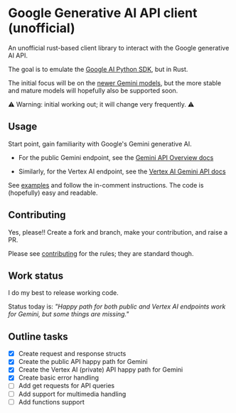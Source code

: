 # Google Generative AI API client (unofficial)

An unofficial rust-based client library to interact with the Google generative AI API.

The goal is to emulate the [Google AI Python SDK](https://github.com/google/generative-ai-python), but in Rust.

The initial focus will be on the [newer Gemini models](https://blog.google/technology/ai/google-gemini-ai/), but the more stable and mature models will hopefully also be supported soon.

⚠️ Warning: initial working out; it will change very frequently. ⚠️

## Usage

Start point, gain familiarity with Google's Gemini generative AI.

- For the public Gemini endpoint, see the [Gemini API Overview docs](https://ai.google.dev/docs/gemini_api_overview)

- Similarly, for the Vertex AI endpoint, see the [Vertex AI Gemini API docs](https://cloud.google.com/vertex-ai/docs/generative-ai/model-reference/gemini#text_1)

See [examples](examples) and follow the in-comment instructions. The code is (hopefully) easy and readable.

## Contributing

Yes, please!! Create a fork and branch, make your contribution, and raise a PR.

Please see [contributing](CONTRIBUTING.md) for the rules; they are standard though.

## Work status

I do my best to release working code.

Status today is: *"Happy path for both public and Vertex AI endpoints work for Gemini, but some things are missing."*

## Outline tasks

- [X] Create request and response structs
- [X] Create the public API happy path for Gemini
- [X] Create the Vertex AI (private) API happy path for Gemini
- [X] Create basic error handling
- [ ] Add get requests for API queries
- [ ] Add support for multimedia handling
- [ ] Add functions support
